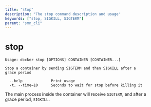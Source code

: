 ```yaml
---
title: "stop"
description: "The stop command description and usage"
keywords: ["stop, SIGKILL, SIGTERM"]
parent: "smn_cli"
---
```


# stop

    Usage: docker stop [OPTIONS] CONTAINER [CONTAINER...]

    Stop a container by sending SIGTERM and then SIGKILL after a
    grace period

      --help             Print usage
      -t, --time=10      Seconds to wait for stop before killing it

The main process inside the container will receive `SIGTERM`, and after a grace
period, `SIGKILL`.
